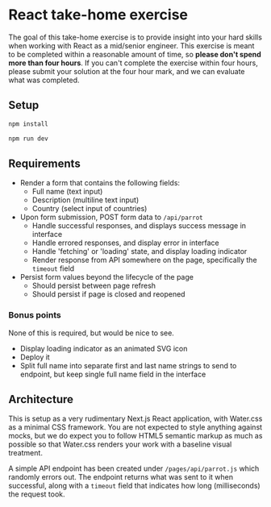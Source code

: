 # React take-home exercise

The goal of this take-home exercise is to provide insight into your hard skills
when working with React as a mid/senior engineer. This exercise is meant to be
completed within a reasonable amount of time, so **please don't spend more than four
hours**. If you can't complete the exercise within four hours, please submit your
solution at the four hour mark, and we can evaluate what was completed.

## Setup

```bash
npm install

npm run dev
```

## Requirements

- Render a form that contains the following fields:
  - Full name (text input)
  - Description (multiline text input)
  - Country (select input of countries)
- Upon form submission, POST form data to `/api/parrot`
  - Handle successful responses, and displays success message in interface
  - Handle errored responses, and display error in interface
  - Handle 'fetching' or 'loading' state, and display loading indicator
  - Render response from API somewhere on the page, specifically the `timeout` field
- Persist form values beyond the lifecycle of the page
  - Should persist between page refresh
  - Should persist if page is closed and reopened

### Bonus points

None of this is required, but would be nice to see.

- Display loading indicator as an animated SVG icon
- Deploy it
- Split full name into separate first and last name strings to send to
  endpoint, but keep single full name field in the interface

## Architecture

This is setup as a very rudimentary Next.js React application, with Water.css
as a minimal CSS framework. You are not expected to style anything against
mocks, but we do expect you to follow HTML5 semantic markup as much as possible
so that Water.css renders your work with a baseline visual treatment.

A simple API endpoint has been created under `/pages/api/parrot.js` which
randomly errors out. The endpoint returns what was sent to it when successful, along with a
`timeout` field that indicates how long (milliseconds) the request took.
